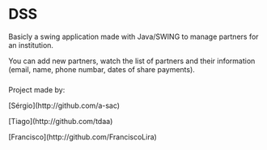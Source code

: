 # DSS

<p>Basicly a swing application made with Java/SWING to manage partners for an institution.</p>
<p>You can add new partners, watch the list of partners and their information (email, name, phone numbar, dates of share payments).<p>

###
<p>Project made by:</p>

<p>[Sérgio](http://github.com/a-sac)</p>
<p>[Tiago](http://github.com/tdaa)</p>
<p>[Francisco](http://github.com/FranciscoLira)</p>
